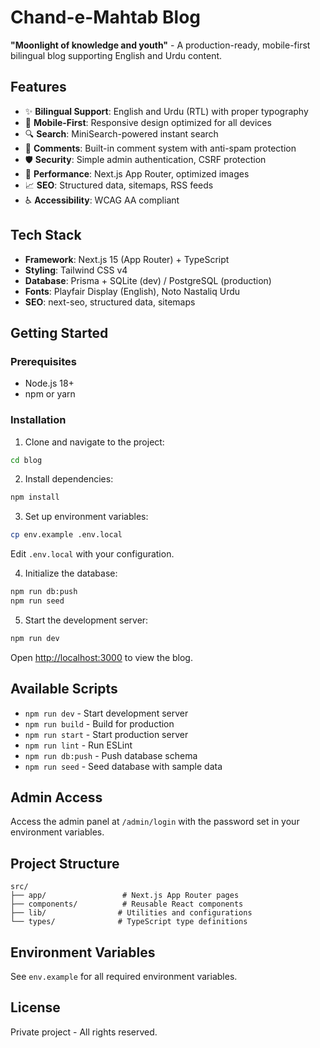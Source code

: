 # Chand-e-Mahtab Blog

**"Moonlight of knowledge and youth"** - A production-ready, mobile-first bilingual blog supporting English and Urdu content.

## Features

- ✨ **Bilingual Support**: English and Urdu (RTL) with proper typography
- 📱 **Mobile-First**: Responsive design optimized for all devices
- 🔍 **Search**: MiniSearch-powered instant search
- 💬 **Comments**: Built-in comment system with anti-spam protection
- 🛡️ **Security**: Simple admin authentication, CSRF protection
- 🚀 **Performance**: Next.js App Router, optimized images
- 📈 **SEO**: Structured data, sitemaps, RSS feeds
- ♿ **Accessibility**: WCAG AA compliant

## Tech Stack

- **Framework**: Next.js 15 (App Router) + TypeScript
- **Styling**: Tailwind CSS v4
- **Database**: Prisma + SQLite (dev) / PostgreSQL (production)
- **Fonts**: Playfair Display (English), Noto Nastaliq Urdu
- **SEO**: next-seo, structured data, sitemaps

## Getting Started

### Prerequisites

- Node.js 18+ 
- npm or yarn

### Installation

1. Clone and navigate to the project:
```bash
cd blog
```

2. Install dependencies:
```bash
npm install
```

3. Set up environment variables:
```bash
cp env.example .env.local
```
Edit `.env.local` with your configuration.

4. Initialize the database:
```bash
npm run db:push
npm run seed
```

5. Start the development server:
```bash
npm run dev
```

Open [http://localhost:3000](http://localhost:3000) to view the blog.

## Available Scripts

- `npm run dev` - Start development server
- `npm run build` - Build for production
- `npm run start` - Start production server
- `npm run lint` - Run ESLint
- `npm run db:push` - Push database schema
- `npm run seed` - Seed database with sample data

## Admin Access

Access the admin panel at `/admin/login` with the password set in your environment variables.

## Project Structure

```
src/
├── app/                 # Next.js App Router pages
├── components/          # Reusable React components
├── lib/                # Utilities and configurations
└── types/              # TypeScript type definitions
```

## Environment Variables

See `env.example` for all required environment variables.

## License

Private project - All rights reserved.
